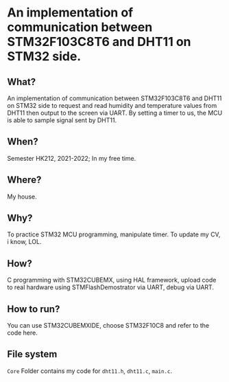 # An implementation of communication between STM32F103C8T6 and DHT11 on STM32 side.

## What?
An implementation of communication between STM32F103C8T6 and DHT11 on STM32 side to request and read humidity and temperature values from DHT11 then output to the screen via UART. By setting a timer to us, the MCU is able to sample signal sent by DHT11.

## When?
Semester HK212, 2021-2022; In my free time.

## Where?
My house.

## Why?
To practice STM32 MCU programming, manipulate timer. 
To update my CV, i know, LOL.

## How?
C programming with STM32CUBEMX, using HAL framework, upload code to real hardware using STMFlashDemostrator via UART, debug via UART.

## How to run?
You can use STM32CUBEMXIDE, choose STM32F10C8 and refer to the code here.

## File system
`Core` Folder contains my code for `dht11.h`, `dht11.c`, `main.c`. 
